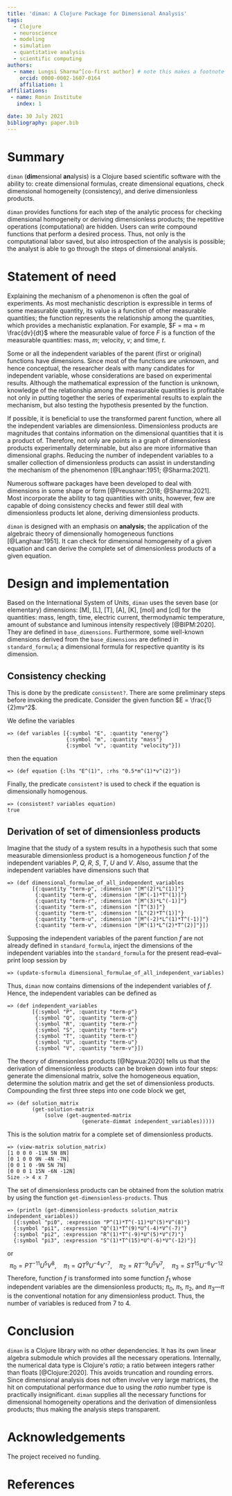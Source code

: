 ```yaml
---
title: 'diman: A Clojure Package for Dimensional Analysis'
tags:
  - Clojure
  - neuroscience
  - modeling
  - simulation
  - quantitative analysis
  - scientific computing
authors:
  - name: Lungsi Sharma^[co-first author] # note this makes a footnote saying 'co-first author'
    orcid: 0000-0002-1607-0164
    affiliation: 1
affiliations:
 - name: Ronin Institute
   index: 1

date: 30 July 2021
bibliography: paper.bib
---
```


# Summary

`diman` (**dim**ensional **an**alysis) is a Clojure based scientific software with the ability to: create dimensional formulas, create dimensional equations, check dimensional homogeneity (consistency), and derive dimensionless products.

`diman` provides functions for each step of the analytic process for checking dimensional homogeneity or deriving dimensionless products; the repetitive operations (computational) are hidden. Users can write compound functions that perform a desired process. Thus, not only is the computational labor saved, but also introspection of the analysis is possible; the analyst is able to go through the steps of dimensional analysis.

# Statement of need

Explaining the mechanism of a phenomenon is often the goal of experiments. As most mechanistic description is expressible in terms of some measurable quantity, its value is a function of other measurable quantities; the function represents the relationship among the quantities, which provides a mechanistic explanation. For example, $F = ma = m \frac{dv}{dt}$ where the measurable value of force $F$ is a function of the measurable quantities: mass, $m$; velocity, $v$; and time, $t$.

Some or all the independent variables of the parent (first or original) functions have dimensions. Since most of the functions are unknown, and hence conceptual, the researcher deals with many candidates for independent variable, whose considerations are based on experimental results. Although the mathematical expression of the function is unknown, knowledge of the relationship among the measurable quantities is profitable not only in putting together the series of experimental results to explain the mechanism, but also testing the hypothesis presented by the function.

If possible, it is beneficial to use the transformed parent function, where all the independent variables are dimensionless. Dimensionless products are magnitudes that contains information on the dimensional quantities that it is a product of. Therefore, not only are points in a graph of dimensionless products experimentally determinable, but also are more informative than dimensional graphs. Reducing the number of independent variables to a smaller collection of dimensionless products can assist in understanding the mechanism of the phenomenon [@Langhaar:1951; @Sharma:2021].

Numerous software packages have been developed to deal with dimensions in some shape or form [@Preussner:2018; @Sharma:2021]. Most incorporate the ability to tag quantities with units, however, few are capable of doing consistency checks and fewer still deal with dimensionless products let alone, deriving dimensionless products.

`diman` is designed with an emphasis on **analysis**; the  application of the algebraic theory of dimensionally homogeneous functions [@Langhaar:1951]. It can check for dimensional homogeneity of a given equation and can derive the complete set of dimensionless products of a given equation.

# Design and implementation

Based on the International System of Units, `diman` uses the seven base (or elementary) dimensions: [M], [L], [T], [A], [K], [mol] and [cd] for the quantities: mass, length, time, electric current, thermodynamic temperature, amount of substance and luminous intensity respectively [@BIPM:2020]. They are defined in `base_dimensions`. Furthermore, some well-known dimensions derived from the `base_dimensions` are defined in `standard_formula`; a dimensional formula for respective quantity is its dimension.

## Consistency checking

This is done by the predicate `consistent?`. There are some preliminary steps before invoking the predicate. Consider the given function $E = \frac{1}{2}mv^2$.

We define the variables
```
=> (def variables [{:symbol "E", :quantity "energy"}
                   {:symbol "m", :quantity "mass"}
                   {:symbol "v", :quantity "velocity"}])
```
then the equation
```
=> (def equation {:lhs "E^(1)", :rhs "0.5*m^(1)*v^(2)"})
```
Finally, the predicate `consistent?` is used to check if the equation is dimensionally homogenous.
```
=> (consistent? variables equation)
true
```

## Derivation of set of dimensionless products

Imagine that the study of a system results in a hypothesis such that some measurable dimensionless product is a homogeneous function $f$ of the independent variables $P$, $Q$, $R$, $S$, $T$, $U$ and $V$. Also, assume that the independent variables have dimensions such that
```
=> (def dimensional_formulae_of_all_independent_variables
        [{:quantity "term-p", :dimension "[M^(2)*L^(1)]"}
         {:quantity "term-q", :dimension "[M^(-1)*T^(1)]"}
         {:quantity "term-r", :dimension "[M^(3)*L^(-1)]"}
         {:quantity "term-s", :dimension "[T^(3)]"}
         {:quantity "term-t", :dimension "[L^(2)*T^(1)]"}
         {:quantity "term-u", :dimension "[M^(-2)*L^(1)*T^(-1)]"}
         {:quantity "term-v", :dimension "[M^(1)*L^(2)*T^(2)]"}]) 
```
Supposing the independent variables of the parent function $f$ are not already defined in `standard_formula`, inject the dimensions of the independent variables into the `standard_formula` for the present read–eval–print loop session by
```
=> (update-sformula dimensional_formulae_of_all_independent_variables)
```
Thus, `diman` now contains dimensions of the independent variables of $f$. Hence, the independent variables can be defined as
```
=> (def independent_variables
        [{:symbol "P", :quantity "term-p"}
         {:symbol "Q", :quantity "term-q"}
         {:symbol "R", :quantity "term-r"}
         {:symbol "S", :quantity "term-s"}
         {:symbol "T", :quantity "term-t"}
         {:symbol "U", :quantity "term-u"}
         {:symbol "V", :quantity "term-v"}]) 
```
The theory of dimensionless products [@Ngwua:2020] tells us that the derivation of dimensionless products can be broken down into four steps: generate the dimensional matrix, solve the homogeneous equation, determine the solution matrix and get the set of dimensionless products. Compounding the first three steps into one code block we get,
```
=> (def solution_matrix
        (get-solution-matrix
            (solve (get-augmented-matrix
						(generate-dimmat independent_variables)))))
```
This is the solution matrix for a complete set of dimensionless products.
```
=> (view-matrix solution_matrix)
[1 0 0 0 -11N 5N 8N]
[0 1 0 0 9N -4N -7N]
[0 0 1 0 -9N 5N 7N]
[0 0 0 1 15N -6N -12N]
Size -> 4 x 7
```
The set of dimensionless products can be obtained from the solution matrix by using the function `get-dimensionless-products`. Thus
```
=> (println (get-dimensionless-products solution_matrix independent_variables))
  [{:symbol "pi0", :expression "P^(1)*T^(-11)*U^(5)*V^(8)"}
  {:symbol "pi1", :expression "Q^(1)*T^(9)*U^(-4)*V^(-7)"}
  {:symbol "pi2", :expression "R^(1)*T^(-9)*U^(5)*V^(7)"}
  {:symbol "pi3", :expression "S^(1)*T^(15)*U^(-6)*V^(-12)"}]
```
or
$$
\pi_0 = PT^{-11}U^5V^8, \quad \pi_1 = QT^9U^{-4}V^{-7}, \quad \pi_2 = RT^{-9}U^5V^7, \quad \pi_3 = ST^{15}U^{-6}V^{-12}
$$
Therefore, function $f$ is transformed into some function $f_1$ whose independent variables are the dimensionless products; $\pi_0$, $\pi_1$, $\pi_2$, and $\pi_3$&mdash;$\pi$ is the conventional notation for any dimensionless product. Thus, the number of variables is reduced from 7 to 4.

# Conclusion

`diman` is a Clojure library with no other dependencies. It has its own linear algebra submodule which provides all the necessary operations. Internally, the numerical data type is Clojure's *ratio*; a ratio between integers rather than floats [@Clojure:2020]. This avoids truncation and rounding errors. Since dimensional analysis does not often involve very large matrices, the hit on computational performance due to using the *ratio* number type is practically insignificant. `diman` supplies all the necessary functions for dimensional homogeneity operations and the derivation of dimensionless products; thus making the analysis steps transparent.


# Acknowledgements

The project received no funding.

# References

